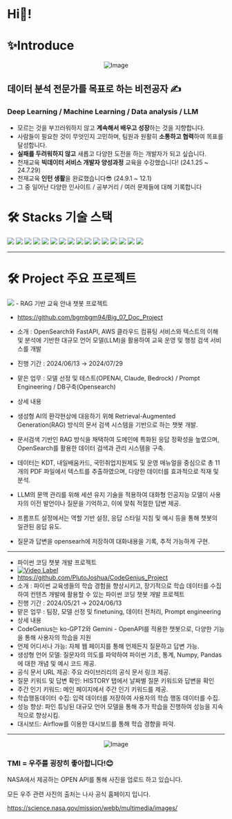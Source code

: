 # Hi🤗!

# ✨Introduce
<p align="center">
  <img src="https://github.com/PlutoJoshua/Python/blob/main/%EB%8B%A4%EC%9A%B4%EB%A1%9C%EB%93%9C.png?raw=true" alt="Image"/>
</p>

## 데이터 분석 전문가를 목표로 하는 비전공자 ✍️
### Deep Learning / Machine Learning / Data analysis / LLM

- 모르는 것을 부끄러워하지 않고 **계속해서 배우고 성장**하는 것을 지향합니다.
- 사람들이 필요한 것이 무엇인지 고민하며, 팀원과 원활히 **소통하고  협력**하여 목표를 달성합니다.
- **실패를 두려워하지 않고** 새롭고 다양한 도전을 하는 개발자가 되고 싶습니다.
- 천재교육 **빅데이터 서비스 개발자 양성과정** 교육을 수강했습니다! (24.1.25 ~ 24.7.29)
- 천재교육 **인턴 생활**을 완료했습니다😎 (24.9.1 ~ 12.1)
- 그 중 일어난 다양한 인사이트 / 공부거리 / 여러 문제들에 대해 기록합니다

# 🛠️ Stacks 기술 스택

<img src="https://img.shields.io/badge/Python-3776AB?style=for-the-badge&logo=Python&logoColor=white"> <img src="https://img.shields.io/badge/Convolutional%20Neural%20Network-FF6F00?style=for-the-badge"> <img src="https://img.shields.io/badge/Natural%20Language%20Processing-5C5C5C?style=for-the-badge">
<img src="https://img.shields.io/badge/Large%20Language%20Model-FF6F00?style=for-the-badge"> <img src="https://img.shields.io/badge/Hugging%20Face-FE4F00?style=for-the-badge">
<img src="https://img.shields.io/badge/OpenSearch-005EB8?style=for-the-badge&logo=opensearch&logoColor=white"> <img src="https://img.shields.io/badge/PyTorch-EE4C2C?style=for-the-badge&logo=pytorch&logoColor=white"> 
<img src="https://img.shields.io/badge/TensorFlow-FF6F00?style=for-the-badge&logo=tensorflow&logoColor=white"> <img src="https://img.shields.io/badge/Seaborn-30A9DE?style=for-the-badge&logo=seaborn&logoColor=white">
<img src="https://img.shields.io/badge/Matplotlib-003B57?style=for-the-badge&logo=matplotlib&logoColor=white"> <img src="https://img.shields.io/badge/Plotly-3B4B64?style=for-the-badge&logo=plotly&logoColor=white">
<img src="https://img.shields.io/badge/Scikit--learn-F7931E?style=for-the-badge&logo=scikit-learn&logoColor=white"> <img src="https://img.shields.io/badge/Git-F05032?style=for-the-badge&logo=git&logoColor=white">
<img src="https://img.shields.io/badge/AWS%20Athena-232F3E?style=for-the-badge&logo=amazon-aws&logoColor=white"> <img src="https://img.shields.io/badge/AWS-232F3E?style=for-the-badge&logo=amazon-aws&logoColor=white">
<img src="https://img.shields.io/badge/Docker-2496ED?style=for-the-badge&logo=docker&logoColor=white">

---

# 🛠️ Project 주요 프로젝트
<img src="https://fresh-period-3a1.notion.site/image/https%3A%2F%2Fprod-files-secure.s3.us-west-2.amazonaws.com%2F6d2c58bb-9ca1-4848-a47d-779c62794456%2F6ffc00ad-c961-4ed2-8b98-ba3f1c9a5986%2F1.jpg?table=block&id=3477fa2a-e2f7-4f32-88b0-60768af04068&spaceId=6d2c58bb-9ca1-4848-a47d-779c62794456&width=1690&userId=&cache=v2">
- RAG 기반 교육 안내 챗봇 프로젝트  

- https://github.com/bgmbgm94/Big_07_Doc_Project

- 소개 : OpenSearch와 FastAPI, AWS 클라우드 컴퓨팅 서비스와 텍스트의 이해 및 분석에 기반한 대규모 언어 모델(LLM)을 활용하여 교육 운영 및 행정 검색 서비스를 개발
  
- 진행 기간 : 2024/06/13 → 2024/07/29
  
- 맡은 업무 : 모델 선정 및 테스트(OPENAI, Claude, Bedrock) / Prompt Engineering / DB구축(Opensearch)
  
- 상세 내용
  
- 생성형 AI의 환각현상에 대응하기 위해 Retrieval-Augmented Generation(RAG) 방식의 문서 검색 시스템을 기반으로 하는 챗봇 개발.
  
- 문서검색 기반인 RAG 방식을 채택하여 도메인에 특화된 응답 정확성을 높였으며, OpenSearch를 활용한 데이터 검색과 관리 시스템을 구축.
  
- 데이터는 KDT, 내일배움카드, 국민취업지원제도 및 운영 매뉴얼을 중심으로 총 11개의 PDF 파일에서 텍스트를 추출하였으며, 다양한 데이터를 효과적으로 적재 및 분석.
  
- LLM의 문맥 관리를 위해 세션 유지 기술을 적용하여 대화형 인공지능 모델이 사용자의 이전 발언이나 질문을 기억하고, 이에 맞춰 적절한 답변 제공.
  
- 프롬프트 설정에서는 역할 기반 설정, 응답 스타일 지침 및 예시 등을 통해 챗봇의 일관된 응답 유도.
  
- 질문과 답변을 opensearh에 저장하여 대화내용을 기록, 추적 가능하게 구현.
  

---

- 파이썬 코딩 챗봇 개발 프로젝트
- [![Video Label](http://img.youtube.com/vi/mKGebMXqngw/0.jpg)](https://youtu.be/-qK1lGQBR6I?si=wUpm7huP6amODgWb)
- https://github.com/PlutoJoshua/CodeGenius_Project
- 소개 : 파이썬 교육생들의 학습 경험을 향상시키고, 장기적으로 학습 데이터를 수집하여 컨텐츠 개발에 활용할 수 있는 파이썬 코딩 챗봇 개발 프로젝트  
- 진행 기간 : 2024/05/21 → 2024/06/13  
- 맡은 업무 : 팀장, 모델 선정 및 finetuning, 데이터 전처리, Prompt engineering  
- 상세 내용  
- CodeGenius는 ko-GPT2와 Gemini - OpenAPI를 적용한 챗봇으로, 다양한 기능을 통해 사용자의 학습을 지원    
- 언제 어디서나 가능: 자체 웹 페이지를 통해 언제든지 질문하고 답변 가능.    
- 생성형 언어 모델: 질문자의 의도를 파악하여 파이썬 기초, 통계, Numpy, Pandas에 대한 개념 및 예시 코드 제공.    
- 공식 문서 URL 제공: 주요 라이브러리의 공식 문서 링크 제공.    
- 질문 키워드 및 답변 확인: HISTORY 탭에서 날짜별 질문 키워드와 답변을 확인      
- 주간 인기 키워드: 메인 페이지에서 주간 인기 키워드를 제공.    
- 학습행동데이터 수집: 입력 데이터를 저장하여 사용자의 학습 행동 데이터를 수집.     
- 성능 향상: 파인 튜닝된 대규모 언어 모델을 통해 추가 학습을 진행하여 성능을 지속적으로 향상시킴.    
- 대시보드: Airflow를 이용한 대시보드를 통해 학습 경향을 파악.    
 
---
  
<p align="center">
    <img src="https://github.com/PlutoJoshua/Python/blob/main/Photo/%EC%8A%A4%ED%81%AC%EB%A6%B0%EC%83%B7%202024-02-07%20080055.png?raw=true" alt="Image"/>
</p>


### TMI = 우주를 굉장히 좋아합니다!😊
NASA에서 제공하는 OPEN API를 통해 사진을 업로드 하고 있습니다.

모든 우주 관련 사진의 출처는 나사 공식 홈페이지 입니다.

https://science.nasa.gov/mission/webb/multimedia/images/

</p>
